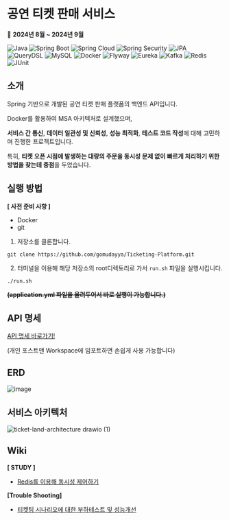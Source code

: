 # 공연 티켓 판매 서비스

📅 **2024년 8월 ~ 2024년 9월**

![Java](https://img.shields.io/badge/Java-007396?style=for-the-badge&logo=java&logoColor=white)
![Spring Boot](https://img.shields.io/badge/Spring%20Boot-6DB33F?style=for-the-badge&logo=Spring%20Boot&logoColor=white)
![Spring Cloud](https://img.shields.io/badge/Spring%20Cloud-6DB33F?style=for-the-badge&logo=&logoColor=white)
![Spring Security](https://img.shields.io/badge/Spring%20Security-6DB33F?style=for-the-badge&logo=Spring%20Security&logoColor=white)
![JPA](https://img.shields.io/badge/JPA-59666C?style=for-the-badge&logo=Hibernate&logoColor=white)
![QueryDSL](https://img.shields.io/badge/QueryDSL-0769AD?style=for-the-badge&logo=Java&logoColor=white)
![MySQL](https://img.shields.io/badge/MySQL-4479A1?style=for-the-badge&logo=MySQL&logoColor=white)
![Docker](https://img.shields.io/badge/Docker-2496ED?style=for-the-badge&logo=Docker&logoColor=white)
![Flyway](https://img.shields.io/badge/Flyway-CC0200?style=for-the-badge&logo=Flyway&logoColor=white)
![Eureka](https://img.shields.io/badge/Eureka-6DB33F?style=for-the-badge&logo=Eureka&logoColor=white)
![Kafka](https://img.shields.io/badge/Apache%20Kafka-231F20?style=for-the-badge&logo=Apache%20Kafka&logoColor=white)
![Redis](https://img.shields.io/badge/Redis-DC382D?style=for-the-badge&logoColor=white)
![JUnit](https://img.shields.io/badge/JUnit-25A162?style=for-the-badge&logo=JUnit5&logoColor=white)

## 소개

Spring 기반으로 개발된 공연 티켓 판매 플랫폼의 백엔드 API입니다.

Docker를 활용하여 MSA 아키텍처로 설계했으며, 

**서비스 간 통신**, **데이터 일관성 및 신뢰성**, **성능 최적화**, **테스트 코드 작성**에 대해 고민하며 진행한 프로젝트입니다.

특히, **티켓 오픈 시점에 발생하는 대량의 주문을 동시성 문제 없이 빠르게 처리하기 위한 방법을 찾는데 중점**을 두었습니다.

## 실행 방법

**[ 사전 준비 사항 ]**
- Docker
- git

1. 저장소를 클론합니다.

```
git clone https://github.com/gomudayya/Ticketing-Platform.git
```

2. 터미널을 이용해 해당 저장소의 root디렉토리로 가서 `run.sh` 파일을 실행시킵니다.

```
./run.sh
```

**~~(application.yml 파일을 올려두어서 바로 실행이 가능합니다.)~~**

## API 명세

[API 명세 바로가기!](https://documenter.getpostman.com/view/24242551/2sAXjQ19e4)

(개인 포스트맨 Workspace에 임포트하면 손쉽게 사용 가능합니다)

## ERD

![image](https://github.com/user-attachments/assets/53efc3e8-29b8-47ec-adea-923fb76faebb)

## 서비스 아키텍처

![ticket-land-architecture drawio (1)](https://github.com/user-attachments/assets/6d531065-3468-44bc-bff4-5ee17e62500b)

## Wiki

**[ STUDY ]**

- [Redis를 이용해 동시성 제어하기](https://github.com/gomudayya/Ticketing-Platform/wiki/Redis%EB%A5%BC%20%EC%9D%B4%EC%9A%A9%ED%95%B4%20%EB%8F%99%EC%8B%9C%EC%84%B1%20%EC%A0%9C%EC%96%B4%ED%95%98%EA%B8%B0)

**[Trouble Shooting]** 

- [티켓팅 시나리오에 대한 부하테스트 및 성능개선](https://github.com/gomudayya/Ticketing-Platform/wiki/Redis%EB%A5%BC%20%EC%9D%B4%EC%9A%A9%ED%95%B4%20%EB%8F%99%EC%8B%9C%EC%84%B1%20%EC%A0%9C%EC%96%B4%ED%95%98%EA%B8%B0)


